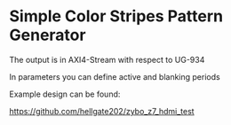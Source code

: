 Simple Color Stripes Pattern Generator
======================================

The output is in AXI4-Stream with respect to UG-934

In parameters you can define active and blanking periods

Example design can be found:

https://github.com/hellgate202/zybo_z7_hdmi_test
